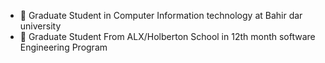 - 🌱 Graduate Student in Computer Information technology at Bahir dar university
- 💞️ Graduate Student From ALX/Holberton School in 12th month software Engineering Program

